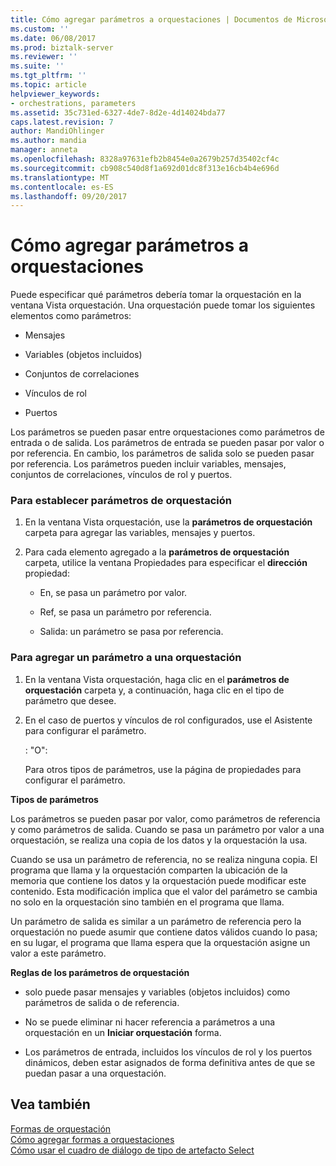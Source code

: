 ```yaml
---
title: Cómo agregar parámetros a orquestaciones | Documentos de Microsoft
ms.custom: ''
ms.date: 06/08/2017
ms.prod: biztalk-server
ms.reviewer: ''
ms.suite: ''
ms.tgt_pltfrm: ''
ms.topic: article
helpviewer_keywords:
- orchestrations, parameters
ms.assetid: 35c731ed-6327-4de7-8d2e-4d14024bda77
caps.latest.revision: 7
author: MandiOhlinger
ms.author: mandia
manager: anneta
ms.openlocfilehash: 8328a97631efb2b8454e0a2679b257d35402cf4c
ms.sourcegitcommit: cb908c540d8f1a692d01dc8f313e16cb4b4e696d
ms.translationtype: MT
ms.contentlocale: es-ES
ms.lasthandoff: 09/20/2017
---
```

# <a name="how-to-add-parameters-to-orchestrations"></a>Cómo agregar parámetros a orquestaciones
Puede especificar qué parámetros debería tomar la orquestación en la ventana Vista orquestación. Una orquestación puede tomar los siguientes elementos como parámetros:  
  
-   Mensajes  
  
-   Variables (objetos incluidos)  
  
-   Conjuntos de correlaciones  
  
-   Vínculos de rol  
  
-   Puertos  
  
 Los parámetros se pueden pasar entre orquestaciones como parámetros de entrada o de salida. Los parámetros de entrada se pueden pasar por valor o por referencia. En cambio, los parámetros de salida solo se pueden pasar por referencia. Los parámetros pueden incluir variables, mensajes, conjuntos de correlaciones, vínculos de rol y puertos.  
  
### <a name="to-set-orchestration-parameters"></a>Para establecer parámetros de orquestación  
  
1.  En la ventana Vista orquestación, use la **parámetros de orquestación** carpeta para agregar las variables, mensajes y puertos.  
  
2.  Para cada elemento agregado a la **parámetros de orquestación** carpeta, utilice la ventana Propiedades para especificar el **dirección** propiedad:  
  
    -   En, se pasa un parámetro por valor.  
  
    -   Ref, se pasa un parámetro por referencia.  
  
    -   Salida: un parámetro se pasa por referencia.  
  
### <a name="to-add-a-parameter-to-an-orchestration"></a>Para agregar un parámetro a una orquestación  
  
1.  En la ventana Vista orquestación, haga clic en el **parámetros de orquestación** carpeta y, a continuación, haga clic en el tipo de parámetro que desee.  
  
2.  En el caso de puertos y vínculos de rol configurados, use el Asistente para configurar el parámetro.  
  
     : "O":  
  
     Para otros tipos de parámetros, use la página de propiedades para configurar el parámetro.  
  
 **Tipos de parámetros**  
  
 Los parámetros se pueden pasar por valor, como parámetros de referencia y como parámetros de salida. Cuando se pasa un parámetro por valor a una orquestación, se realiza una copia de los datos y la orquestación la usa.  
  
 Cuando se usa un parámetro de referencia, no se realiza ninguna copia. El programa que llama y la orquestación comparten la ubicación de la memoria que contiene los datos y la orquestación puede modificar este contenido. Esta modificación implica que el valor del parámetro se cambia no solo en la orquestación sino también en el programa que llama.  
  
 Un parámetro de salida es similar a un parámetro de referencia pero la orquestación no puede asumir que contiene datos válidos cuando lo pasa; en su lugar, el programa que llama espera que la orquestación asigne un valor a este parámetro.  
  
 **Reglas de los parámetros de orquestación**  
  
-   solo puede pasar mensajes y variables (objetos incluidos) como parámetros de salida o de referencia.  
  
-   No se puede eliminar ni hacer referencia a parámetros a una orquestación en un **Iniciar orquestación** forma.  
  
-   Los parámetros de entrada, incluidos los vínculos de rol y los puertos dinámicos, deben estar asignados de forma definitiva antes de que se puedan pasar a una orquestación.  
  
## <a name="see-also"></a>Vea también  
 [Formas de orquestación](../core/orchestration-shapes.md)   
 [Cómo agregar formas a orquestaciones](../core/how-to-add-shapes-to-orchestrations.md)   
 [Cómo usar el cuadro de diálogo de tipo de artefacto Select](../core/how-to-use-the-select-artifact-type-dialog-box.md)